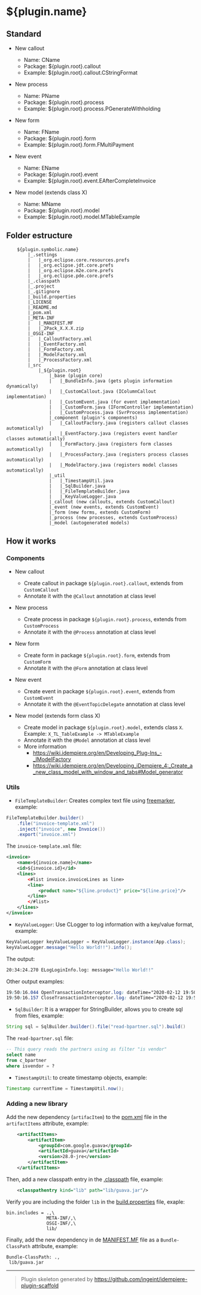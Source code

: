 # ${plugin.name}

## Standard

- New callout
  - Name: CName
  - Package: ${plugin.root}.callout
  - Example: ${plugin.root}.callout.CStringFormat

- New process
  - Name: PName
  - Package: ${plugin.root}.process
  - Example: ${plugin.root}.process.PGenerateWithholding

- New form
  - Name: FName
  - Package: ${plugin.root}.form
  - Example: ${plugin.root}.form.FMultiPayment

- New event
  - Name: EName
  - Package: ${plugin.root}.event
  - Example: ${plugin.root}.event.EAfterCompleteInvoice

- New model (extends class X)
  - Name: MName
  - Package: ${plugin.root}.model
  - Example: ${plugin.root}.model.MTableExample

## Folder estructure

```text
    ${plugin.symbolic.name}
        |_.settings
        |   |_org.eclipse.core.resources.prefs
        |   |_org.eclipse.jdt.core.prefs
        |   |_org.eclipse.m2e.core.prefs
        |   |_org.eclipse.pde.core.prefs
        |_.classpath
        |_.project
        |_.gitignore
        |_build.properties
        |_LICENSE
        |_README.md
        |_pom.xml
        |_META-INF
        |   |_MANIFEST.MF
        |   |_2Pack_X.X.X.zip
        |_OSGI-INF
        |   |_CalloutFactory.xml
        |   |_EventFactory.xml
        |   |_FormFactory.xml
        |   |_ModelFactory.xml
        |   |_ProcessFactory.xml
        |_src
            |_${plugin.root}
                |_base (plugin core)
                |   |_BundleInfo.java (gets plugin information dynamically)
                |   |_CustomCallout.java (IColumnCallout implementation)
                |   |_CustomEvent.java (for event implementation)
                |   |_CustomForm.java (IFormController implementation)
                |   |_CustomProcess.java (SvrProcess implementation)
                |_component (plugin's components)
                |   |_CalloutFactory.java (registers callout classes automatically)
                |   |_EventFactory.java (registers event handler classes automatically)
                |   |_FormFactory.java (registers form classes automatically)
                |   |_ProcessFactory.java (registers process classes automatically)
                |   |_ModelFactory.java (registers model classes automatically)
                |_util
                |   |_TimestampUtil.java
                |   |_SqlBuilder.java
                |   |_FileTemplateBuilder.java
                |   |_KeyValueLogger.java
                |_callout (new callouts, extends CustomCallout)
                |_event (new events, extends CustomEvent)
                |_form (new forms, extends CustomForm)
                |_process (new processes, extends CustomProcess)
                |_model (autogenerated models)
```

## How it works

### Components

- New callout
  - Create callout in package `${plugin.root}.callout`, extends from `CustomCallout`
  - Annotate it with the `@Callout` annotation at class level

- New process
  - Create process in package `${plugin.root}.process`, extends from `CustomProcess`
  - Annotate it with the `@Process` annotation at class level

- New form
  - Create form in package `${plugin.root}.form`, extends from `CustomForm`
  - Annotate it with the `@Form` annotation at class level

- New event
  - Create event in package `${plugin.root}.event`, extends from `CustomEvent`
  - Annotate it with the `@EventTopicDelegate` annotation at class level

- New model (extends form class X)
  - Create model in package `${plugin.root}.model`, extends class `X`. Example: `X_TL_TableExample -> MTableExample`
  - Annotate it with the `@Model` annotation at class level
  - More information
    - <https://wiki.idempiere.org/en/Developing_Plug-Ins_-_IModelFactory>
    - <https://wiki.idempiere.org/en/Developing_iDempiere_4:_Create_a_new_class_model_with_window_and_tabs#Model_generator>

### Utils

- `FileTemplateBuilder`: Creates complex text file using [freemarker](https://freemarker.apache.org/), example:

```java
FileTemplateBuilder.builder()
    .file("invoice-template.xml")
    .inject("invoice", new Invoice())
    .export("invoice.xml")
```

The `invoice-template.xml` file:

```xml
<invoice>
    <name>${invoice.name}</name>
    <id>${invoice.id}</id>
    <lines>
        <#list invoice.invoiceLines as line>
        <line>
            <product name="${line.product}" price="${line.price}"/>
        </line>
        </#list>
    </lines>
</invoice>
```

- `KeyValueLogger`: Use CLogger to log information with a key/value format, example:

```java
KeyValueLogger keyValueLogger = KeyValueLogger.instance(App.class);
keyValueLogger.message("Hello World!!").info();
```

The output:

```bash
20:34:24.270 ELogLoginInfo.log: message="Hello World!!"
```

Other output examples:

```css
19:50:16.044 OpenTransactionInterceptor.log: dateTime="2020-02-12 19:50:16.039 -0500" httpMethod="POST" client="11" language="es_CO" endpoint="/api/auth/login" transaction="Trx_e1dcd314-a508-44c1-9a0c-d34d4caacb2b" [33]
19:50:16.157 CloseTransactionInterceptor.log: dateTime="2020-02-12 19:50:16.156 -0500" httpStatus="200" endpoint="/api/auth/login" transaction="Trx_e1dcd314-a508-44c1-9a0c-d34d4caacb2b" [33]
```

- `SqlBuilder`: It is a wrapper for StringBuilder, allows you to create sql from files, example:

```java
String sql = SqlBuilder.builder().file("read-bpartner.sql").build()
```

The `read-bpartner.sql` file:

```sql
-- This query reads the partners using as filter "is vendor"
select name
from c_bpartner
where isvendor = ?
```

- `TimestampUtil`: to create timestamp objects, example:

```java
Timestamp currentTime = TimestampUtil.now();
```

### Adding a new library

Add the new dependency (`artifacItem`) to the [pom.xml](pom.xml) file in the `artifactItems` attribute, example:

```xml
    <artifactItems>
        <artifactItem>
            <groupId>com.google.guava</groupId>
            <artifactId>guava</artifactId>
            <version>28.0-jre</version>
        </artifactItem>
    </artifactItems>
```

Then, add a new classpath entry in the [.classpath](.classpath) file, example:

```xml
    <classpathentry kind="lib" path="lib/guava.jar"/>
```

Verify you are including the folder `lib` in the [build.properties](build.properties) file, exaple:

```properties
bin.includes = .,\
               META-INF/,\
               OSGI-INF/,\
               lib/
```

Finally, add the new dependency in de [MANIFEST.MF](META-INF/MANIFEST.MF) file as a `Bundle-ClassPath` attribute, example:

```manifest
Bundle-ClassPath: .,
 lib/guava.jar
```

---

> Plugin skeleton generated by <https://github.com/ingeint/idempiere-plugin-scaffold>
